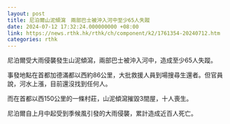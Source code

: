 ```yaml
---
layout: post
title: 尼泊爾山泥傾瀉　兩部巴士被沖入河中至少65人失蹤
date: 2024-07-12 17:32:24.000000000 +08:00
link: https://news.rthk.hk/rthk/ch/component/k2/1761354-20240712.htm
categories: rthk
---
```


尼泊爾受大雨侵襲發生山泥傾瀉，兩部巴士被沖入河中，造成至少65人失蹤。

事發地點在首都加德滿都以西約86公里，大批救援人員到場搜尋生還者。但官員說，河水上漲，目前還沒找到任何人。

而在首都以西150公里的一條村莊，山泥傾瀉摧毀3間屋，十人喪生。

尼泊爾自上月中起受到季候風引發的大雨侵襲，累計造成近百人死亡。
